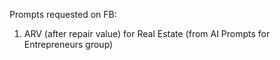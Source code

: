 Prompts requested on FB:
  1. ARV (after repair value) for Real Estate (from AI Prompts for Entrepreneurs group)
